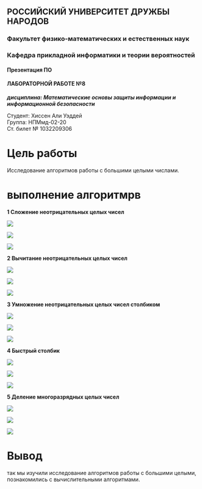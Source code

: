 ## РОССИЙСКИЙ УНИВЕРСИТЕТ ДРУЖБЫ НАРОДОВ

### Факультет физико-математических и естественных наук

### Кафедра прикладной информатики и теории вероятностей

#### Презентация  ПО

#### ЛАБОРАТОРНОЙ РАБОТЕ №8

***дисциплина: Математические основы защиты информации и информационной безопасности***

Студент: Хиссен Али Уэддей\
Группа: НПМмд-02-20\
Ст. билет № 1032209306

# Цель работы

Исследование алгоритмов работы с большими целыми числами.


<div style="page-break-after: always; break-after: page;"></div>

# выполнение алгоритмрв 

**1 Сложение неотрицательных целых чисел**

![](d1.PNG)

![](1.PNG)

![](2.PNG)

<div style="page-break-after: always; break-after: page;"></div>

**2 Вычитание неотрицательных целых чисел**

![](d2.PNG)

![](3.PNG)

![](4.PNG)

<div style="page-break-after: always; break-after: page;"></div>

**3 Умножение неотрицательных целых чисел столбиком**

![](d3.PNG)

![](5.PNG)

![](6.PNG)

<div style="page-break-after: always; break-after: page;"></div>

**4 Быстрый столбик**

![](d4.PNG)

![](7.PNG)

![](8.PNG)

<div style="page-break-after: always; break-after: page;"></div>

**5 Деление многоразрядных целых чисел**

![](d5.PNG)

![](9.PNG)

![](10.PNG)

<div style="page-break-after: always; break-after: page;"></div>

# Вывод
так мы изучили исследование алгоритмов работы с большими целыми, познакомились с вычислительными алгоритмами.
